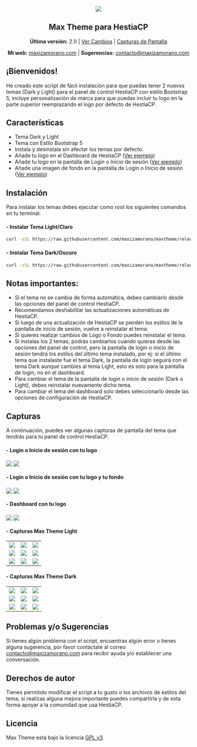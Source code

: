 <!-- <p align="center">
	<b>Selecciona tu idioma | Select your language</b>
</p>
<p align="center">
  <a href="https://#"><img width="30" src="https://cdn-icons-png.flaticon.com/512/8363/8363059.png"></a>
  <a href="https://#"><img width="30" src="https://cdn-icons-png.flaticon.com/512/197/197484.png"></a><br>
  <a href="https://#">Español</a> | <a href="https://#">English</a>
</p> -->

<p align="center">
	<img align="center" src="https://www.maxizamorano.com/img/gh/maxtheme2.0.png"/>
</p>

<h2 align="center">Max Theme para HestiaCP</h2>

<p align="center"><strong>Última versión:</strong> 2.0 | <a href="https://github.com/MaxiZamorano/maxtheme/releases">Ver Cambios</a> | <a href="#capturas">Capturas de Pantalla</a></p>

<p align="center">
	<strong>Mi web:</strong> <a target="_blank" href="https://www.maxizamorano.com/">maxizamorano.com</a> |
  <strong>Sugerencias:</strong> <a href="mailto:contacto@maxizamorano.com"> contacto@maxizamorano.com</a>

</p>

## **¡Bienvenidos!**

He creado este script de fácil instalación para que puedas tener 2 nuevos temas (Dark y Light) para el panel de control HestiaCP con estilo Bootstrap 5, incluye personalización de marca para que puedas incluir tu logo en la parte superior reemplazando el logo por defecto de HestiaCP.

## Características

- Tema Dark y Light
- Tema con Estilo Bootstrap 5
- Instala y desinstala sin afectar los temas por defecto.
- Añade tu logo en el Dashboard de HestiaCP (<a href="#--dashboard-con-tu-logo">Ver ejemplo</a>)
- Añade tu logo en la pantalla de Login o Inicio de sesión (<a href="#--login-o-inicio-de-sesi%C3%B3n-con-tu-logo">Ver ejemplo</a>)
- Añade una imagen de fondo en la pantalla de Login o Inicio de sesión (<a href="#--login-o-inicio-de-sesi%C3%B3n-con-tu-logo-y-tu-fondo">Ver ejemplo</a>)

## Instalación
Para instalar los temas debes ejecutar como root los siguientes comandos en tu terminal:<br>
#### - Instalar Tema Light/Claro
```bash
curl -sSL https://raw.githubusercontent.com/maxizamorano/maxtheme/release-dev/install-light.sh -o install.sh && sh install.sh
```
#### - Instalar Tema Dark/Oscuro
```bash
curl -sSL https://raw.githubusercontent.com/maxizamorano/maxtheme/release-dev/install-dark.sh -o install.sh && sh install.sh
```
## Notas importantes:
- Si el tema no se cambia de forma automática, debes cambiarlo desde las opciones del panel de control HestiaCP.
- Recomendamos deshabilitar las actualizaciones automáticas de HestiaCP.
- Si luego de una actualización de HestiaCP se pierden los estilos de la pantalla de inicio de sesión, vuelve a reinstalar el tema.
- Si quieres realizar cambios de Logo o Fondo puedes reinstalar el tema.
- Si instalas los 2 temas, podrás cambiarlos cuando quieras desde las opciones del panel de control, pero la pantalla de login o inicio de sesión tendrá los estilos del último tema instalado, por ej: si el último tema que instalaste fue el tema Dark, la pantalla de login seguirá con el tema Dark aunque cambies al tema Light, esto es solo para la pantalla de login, no en el dashboard.
- Para cambiar el tema de la pantalla de login o inicio de sesión (Dark o Light), debes reinstalar nuevamente dicho tema.
- Para cambiar el tema del dashboard solo debes seleccionarlo desde las opciones de configuración de HestiaCP.

## Capturas

A continuación, puedes ver algunas capturas de pantalla del tema que tendrás para tu panel de control HestiaCP.

#### - Login o Inicio de sesión con tu logo
<img align="center" src="https://www.maxizamorano.com/img/gh/maxtheme_9.png"/>
<img align="center" src="https://www.maxizamorano.com/img/gh/maxtheme_10.png"/>

#### - Login o Inicio de sesión con tu logo y tu fondo
<img align="center" src="https://www.maxizamorano.com/img/gh/maxtheme_7.png"/>
<img align="center" src="https://www.maxizamorano.com/img/gh/maxtheme_11.png"/>

#### - Dashboard con tu logo
<img align="center" src="https://www.maxizamorano.com/img/gh/maxtheme_1.png"/>
<img align="center" src="https://www.maxizamorano.com/img/gh/maxtheme_13.png"/>

#### - Capturas Max Theme Light
<table>
  <tr>
    <td><img src="https://www.maxizamorano.com/img/gh/maxtheme_1.png"></td>
    <td><img src="https://www.maxizamorano.com/img/gh/maxtheme_2.png"></td>
    <td><img src="https://www.maxizamorano.com/img/gh/maxtheme_3.png"></td>
  </tr>
  <tr>
    <td><img src="https://www.maxizamorano.com/img/gh/maxtheme_4.png"></td>
    <td><img src="https://www.maxizamorano.com/img/gh/maxtheme_5.png"></td>
    <td><img src="https://www.maxizamorano.com/img/gh/maxtheme_6.png"></td>
  </tr>
   <tr>
    <td><img src="https://www.maxizamorano.com/img/gh/maxtheme_7.png"></td>
    <td><img src="https://www.maxizamorano.com/img/gh/maxtheme_8.png"></td>
    <td><img src="https://www.maxizamorano.com/img/gh/maxtheme_9.png"></td>
  </tr>
</table>

#### - Capturas Max Theme Dark
<table>
  <tr>
    <td><img src="https://www.maxizamorano.com/img/gh/maxtheme_13.png"></td>
    <td><img src="https://www.maxizamorano.com/img/gh/maxtheme_14.png"></td>
    <td><img src="https://www.maxizamorano.com/img/gh/maxtheme_15.png"></td>
  </tr>
   <tr>
    <td><img src="https://www.maxizamorano.com/img/gh/maxtheme_16.png"></td>
    <td><img src="https://www.maxizamorano.com/img/gh/maxtheme_17.png"></td>
    <td><img src="https://www.maxizamorano.com/img/gh/maxtheme_18.png"></td>
  </tr>
   <tr>
    <td><img src="https://www.maxizamorano.com/img/gh/maxtheme_11.png"></td>
    <td><img src="https://www.maxizamorano.com/img/gh/maxtheme_12.png"></td>
    <td><img src="https://www.maxizamorano.com/img/gh/maxtheme_10.png"></td>
  </tr>
</table>

## Problemas y/o Sugerencias

Si tienes algún problema con el script, encuentras algún error o tienes alguna sugerencia, por favor contáctate al correo contacto@maxizamorano.com para recibir ayuda y/o establecer una conversación.

## Derechos de autor

Tienes permitido modificar el script a tu gusto o los archivos de estilos del tema, si realizas alguna mejora importante puedes compartirla y de esta forma apoyar a la comunidad que usa HestiaCP.

## Licencia

Max Theme está bajo la licencia [GPL v3](https://github.com/MaxiZamorano/maxtheme/blob/main/LICENSE).
